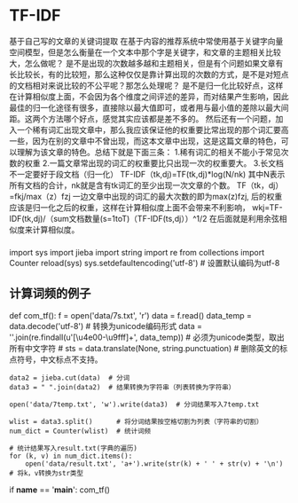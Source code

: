 # TF-IDF
基于自己写的文章的关键词提取
在基于内容的推荐系统中常使用基于关键字向量空间模型，但是怎么衡量在一个文本中那个字是关键字，和文章的主题相关比较大，怎么做呢？
是不是出现的次数越多越和主题相关，但是有个问题如果文章有长比较长，有的比较短，那么这种仅仅是靠计算出现的次数的方式，是不是对短点的文档相对来说比较的不公平呢？那怎么处理呢？
是不是归一化比较好点，这样在计算相似度上面，不会因为各个维度之间评述的差异，而对结果产生影响，因此最佳的归一化途径有很多，直接除以最大值即可，或者用与最小值的差除以最大间距。这两个方法哪个好点，感觉其实应该都是差不多的。
然后还有一个问题，加入一个稀有词汇出现文章中，那么我应该保证他的权重要比常出现的那个词汇要高一些，因为在别的文章中不曾出现，而这本文章中出现，这是这篇文章的特色，可以理解为该文章的特色。总结下就是下面三条：
1.稀有词汇的相关不能小于常见次数的权重
2.一篇文章常出现的词汇的权重要比只出现一次的权重要大。
3.长文档不一定要好于段文档（归一化）
TF-IDF（tk,dj)=TF(tk,dj)*log(N/nk)
其中N表示所有文档的合计，nk就是含有tk词汇的至少出现一次文章的个数。
TF（tk，dj）=fkj/max（z）fzj
一边文章中出现的词汇的最大次数的即为max(z)fzj,
后的权重应该是归一化之后的权重，这样在计算相似度上面不会带来不利影响，
wkj=TF-IDF(tk,dj)/（sum文档数量(s=1toT)（TF-IDF(ts,dj））^1/2
在后面就是利用余弦相似度来计算相似度。


###
import sys
import jieba
import string
import re
from collections import Counter
reload(sys)
sys.setdefaultencoding('utf-8')  # 设置默认编码为utf-8
## 计算词频的例子
def com_tf():
    f = open('data/7s.txt', 'r')
    data = f.read()
    data_temp = data.decode('utf-8')  # 转换为unicode编码形式
    data = ''.join(re.findall(u'[\u4e00-\u9fff]+', data_temp))  # 必须为unicode类型，取出所有中文字符
    # sts = data.translate(None, string.punctuation)            # 删除英文的标点符号，中文标点不支持。

    data2 = jieba.cut(data)  # 分词
    data3 = " ".join(data2)  # 结果转换为字符串（列表转换为字符串）

    open('data/7temp.txt', 'w').write(data3)  # 分词结果写入7temp.txt

    wlist = data3.split()      # 将分词结果按空格切割为列表（字符串的切割）
    num_dict = Counter(wlist)  # 统计词频

    # 统计结果写入result.txt(字典的遍历)
    for (k, v) in num_dict.items():
        open('data/result.txt', 'a+').write(str(k) + ' ' + str(v) + '\n')   # 将k，v转换为str类型


if __name__ == '__main__':
    com_tf()
